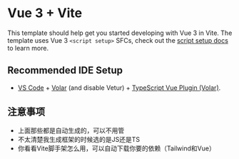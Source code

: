 # Vue 3 + Vite

This template should help get you started developing with Vue 3 in Vite. The template uses Vue 3 `<script setup>` SFCs, check out the [script setup docs](https://v3.vuejs.org/api/sfc-script-setup.html#sfc-script-setup) to learn more.

## Recommended IDE Setup

- [VS Code](https://code.visualstudio.com/) + [Volar](https://marketplace.visualstudio.com/items?itemName=Vue.volar) (and disable Vetur) + [TypeScript Vue Plugin (Volar)](https://marketplace.visualstudio.com/items?itemName=Vue.vscode-typescript-vue-plugin).

## 注意事项

- 上面那些都是自动生成的，可以不用管
- 不太清楚我生成框架的时候选的是JS还是TS
- 你看看Vite脚手架怎么用，可以自动下载你要的依赖（Tailwind和Vue）